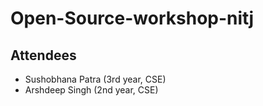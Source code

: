# Open-Source-workshop-nitj

## Attendees

- Sushobhana Patra (3rd year, CSE)
- Arshdeep Singh (2nd year, CSE)
